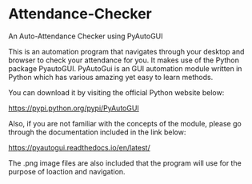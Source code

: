 # Attendance-Checker
An Auto-Attendance Checker using PyAutoGUI

This is an automation program that navigates through your desktop and browser to check your attendance for you. It makes use of the Python package PyautoGUI. PyAutoGui is an GUI automation module written in Python which has various amazing yet easy to learn methods. 

You can download it by visiting the official Python website below:

https://pypi.python.org/pypi/PyAutoGUI

Also, if you are not familiar with the concepts of the module, please go through the documentation included in the link below:

https://pyautogui.readthedocs.io/en/latest/

The .png image files are also included that the program will use for the purpose of loaction and navigation.



